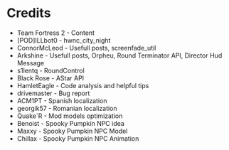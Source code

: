 # Credits

- Team Fortress 2 - Content
- [POD]ILLbot0 - hwnc_city_night
- ConnorMcLeod - Usefull posts, screenfade_util
- Arkshine - Usefull posts, Orpheu, Round Terminator API, Director Hud Message
- s1lentq - RoundControl
- Black Rose - AStar API
- HamletEagle - Code analysis and helpful tips
- drivemaster - Bug report
- ACM1PT - Spanish localization
- georgik57 - Romanian localization
- Quake`R - Mod models optimization
- Benoist - Spooky Pumpkin NPC idea
- Maxxy - Spooky Pumpkin NPC Model
- Chillax - Spooky Pumpkin NPC Animation